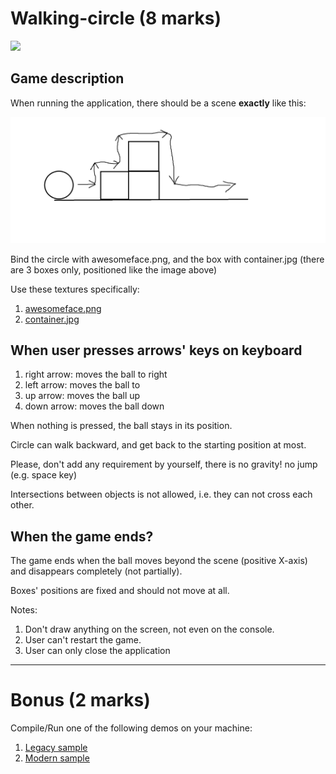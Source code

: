 # Walking-circle (8 marks)

<img src="https://learnopengl.com/img/textures/awesomeface.png" width=150/>

## Game description

When running the application, there should be a scene **exactly** like this:

![game](./../res/walking-circle.png)

Bind the circle with awesomeface.png, and the box with container.jpg (there are 3 boxes only, positioned like the image above)

Use these textures specifically:
1. [awesomeface.png](https://learnopengl.com/img/textures/awesomeface.png)
2. [container.jpg](https://learnopengl.com/img/textures/container.jpg)

## When user presses arrows' keys on keyboard

1. right arrow: moves the ball to right
2. left arrow: moves the ball to
3. up arrow: moves the ball up
4. down arrow: moves the ball down

When nothing is pressed, the ball stays in its position.

Circle can walk backward, and get back to the starting position at most.

Please, don't add any requirement by yourself, there is no gravity! no jump (e.g. space key)

Intersections between objects is not allowed, i.e. they can not cross each other.

## When the game ends?

The game ends when the ball moves beyond the scene (positive X-axis) and disappears completely (not partially).

Boxes' positions are fixed and should not move at all.

Notes:

1. Don't draw anything on the screen, not even on the console.
2. User can't restart the game.
3. User can only close the application


---

# Bonus (2 marks)

Compile/Run one of the following demos on your machine:
1. [Legacy sample](https://github.com/gamedev-net/nehe-opengl/tree/master/vc/Lesson21)
2. [Modern sample](https://github.com/JoeyDeVries/LearnOpenGL/tree/master/src/2.lighting/6.multiple_lights)
